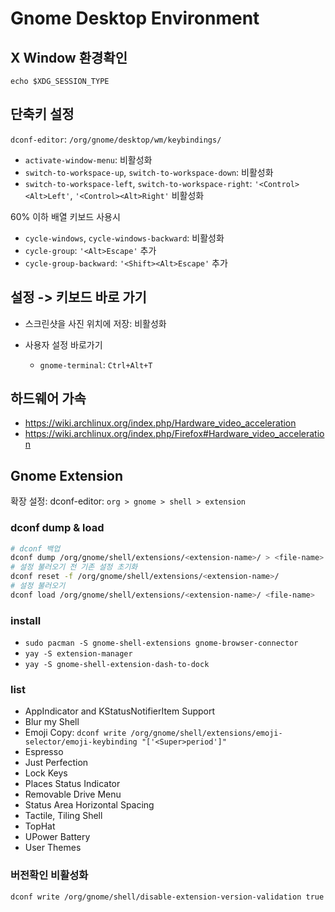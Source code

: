 # Gnome Desktop Environment

## X Window 환경확인

`echo $XDG_SESSION_TYPE`

## 단축키 설정

`dconf-editor`: `/org/gnome/desktop/wm/keybindings/`

- `activate-window-menu`: 비활성화
- `switch-to-workspace-up`, `switch-to-workspace-down`: 비활성화
- `switch-to-workspace-left`, `switch-to-workspace-right`: `'<Control><Alt>Left'`, `'<Control><Alt>Right'` 비활성화

60% 이하 배열 키보드 사용시

- `cycle-windows`, `cycle-windows-backward`: 비활성화
- `cycle-group`: `'<Alt>Escape'` 추가
- `cycle-group-backward`: `'<Shift><Alt>Escape'` 추가

## 설정 -> 키보드 바로 가기

- 스크린샷을 사진 위치에 저장: 비활성화

- 사용자 설정 바로가기

  - `gnome-terminal`: `Ctrl+Alt+T`

## 하드웨어 가속

- <https://wiki.archlinux.org/index.php/Hardware_video_acceleration>
- <https://wiki.archlinux.org/index.php/Firefox#Hardware_video_acceleration>

## Gnome Extension

확장 설정: dconf-editor: `org > gnome > shell > extension`

### dconf dump & load

```sh
# dconf 백업
dconf dump /org/gnome/shell/extensions/<extension-name>/ > <file-name>
# 설정 불러오기 전 기존 설정 초기화
dconf reset -f /org/gnome/shell/extensions/<extension-name>/
# 설정 불러오기
dconf load /org/gnome/shell/extensions/<extension-name>/ <file-name>
```

### install

- `sudo pacman -S gnome-shell-extensions gnome-browser-connector`
- `yay -S extension-manager`
- `yay -S gnome-shell-extension-dash-to-dock`

### list

- AppIndicator and KStatusNotifierItem Support
- Blur my Shell
- Emoji Copy: `dconf write /org/gnome/shell/extensions/emoji-selector/emoji-keybinding "['<Super>period']"`
- Espresso
- Just Perfection
- Lock Keys
- Places Status Indicator
- Removable Drive Menu
- Status Area Horizontal Spacing
- Tactile, Tiling Shell
- TopHat
- UPower Battery
- User Themes

### 버전확인 비활성화

```sh
dconf write /org/gnome/shell/disable-extension-version-validation true
```
